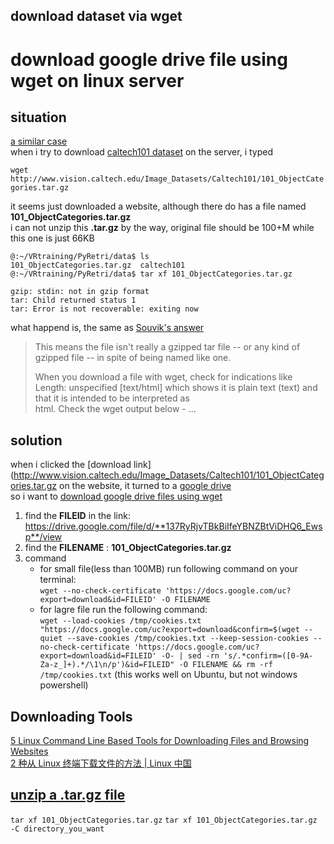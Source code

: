 download dataset via wget 
-------------------------

# download google drive file using wget on linux server

## situation  
[a similar case](https://stackoverflow.com/questions/61917838/wget-returns-statuscode-200-but-cant-find-the-file)  
when i try to download [caltech101 dataset](http://www.vision.caltech.edu/Image_Datasets/Caltech101/) on the server, i typed 

`wget http://www.vision.caltech.edu/Image_Datasets/Caltech101/101_ObjectCategories.tar.gz`

it seems just downloaded a website, although there do has a file named **101_ObjectCategories.tar.gz**  
i can not unzip this **.tar.gz** by the way, original file should be 100+M while this one is just 66KB  
```
@:~/VRtraining/PyRetri/data$ ls  
101_ObjectCategories.tar.gz  caltech101  
@:~/VRtraining/PyRetri/data$ tar xf 101_ObjectCategories.tar.gz

gzip: stdin: not in gzip format  
tar: Child returned status 1  
tar: Error is not recoverable: exiting now
```

what happend is, the same as [Souvik's answer](https://stackoverflow.com/questions/39643013/gzip-stdin-not-in-gzip-format-tar-child-returned-status-1-tar-error-is-not-r)  
> This means the file isn't really a gzipped tar file -- or any kind of gzipped file -- in spite of being named like one.  
> 
> When you download a file with wget, check for indications like Length: unspecified [text/html] 
> which shows it is plain text (text) and that it is intended to be interpreted as  
> html. Check the wget output below -
> ...  

## solution  
when i clicked the [download link](http://www.vision.caltech.edu/Image_Datasets/Caltech101/101_ObjectCategories.tar.gz on the website, 
it turned to a [google drive](https://drive.google.com/file/d/137RyRjvTBkBiIfeYBNZBtViDHQ6_Ewsp/view)  
so i want to [download google drive files using wget](https://medium.com/@acpanjan/download-google-drive-files-using-wget-3c2c025a8b99)  

1. find the **FILEID** in the link: https://drive.google.com/file/d/**137RyRjvTBkBiIfeYBNZBtViDHQ6_Ewsp**/view  
2. find the **FILENAME** : **101_ObjectCategories.tar.gz**  
3. command  
    + for small file(less than 100MB) run following command on your terminal:  
    `wget --no-check-certificate 'https://docs.google.com/uc?export=download&id=FILEID' -O FILENAME`  
    + for lagre file run the following command:  
    `wget --load-cookies /tmp/cookies.txt "https://docs.google.com/uc?export=download&confirm=$(wget --quiet --save-cookies /tmp/cookies.txt --keep-session-cookies --no-check-certificate 'https://docs.google.com/uc?export=download&id=FILEID' -O- | sed -rn 's/.*confirm=([0-9A-Za-z_]+).*/\1\n/p')&id=FILEID" -O FILENAME && rm -rf /tmp/cookies.txt`
    (this works well on Ubuntu, but not windows powershell)  

## Downloading Tools  
[5 Linux Command Line Based Tools for Downloading Files and Browsing Websites](https://www.tecmint.com/linux-command-line-tools-for-downloading-files/)  
[2 种从 Linux 终端下载文件的方法 | Linux 中国](https://zhuanlan.zhihu.com/p/268529000)  

## [unzip a .tar.gz file](https://askubuntu.com/questions/25347/what-command-do-i-need-to-unzip-extract-a-tar-gz-file)  
`tar xf 101_ObjectCategories.tar.gz`
`tar xf 101_ObjectCategories.tar.gz -C directory_you_want`  



